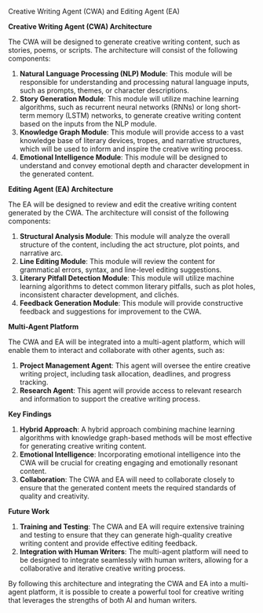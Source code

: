  

Creative Writing Agent (CWA) and Editing Agent (EA)

**Creative Writing Agent (CWA) Architecture**

The CWA will be designed to generate creative writing content, such as stories, poems, or scripts. The architecture will consist of the following components:

1. **Natural Language Processing (NLP) Module**: This module will be responsible for understanding and processing natural language inputs, such as prompts, themes, or character descriptions.
2. **Story Generation Module**: This module will utilize machine learning algorithms, such as recurrent neural networks (RNNs) or long short-term memory (LSTM) networks, to generate creative writing content based on the inputs from the NLP module.
3. **Knowledge Graph Module**: This module will provide access to a vast knowledge base of literary devices, tropes, and narrative structures, which will be used to inform and inspire the creative writing process.
4. **Emotional Intelligence Module**: This module will be designed to understand and convey emotional depth and character development in the generated content.

**Editing Agent (EA) Architecture**

The EA will be designed to review and edit the creative writing content generated by the CWA. The architecture will consist of the following components:

1. **Structural Analysis Module**: This module will analyze the overall structure of the content, including the act structure, plot points, and narrative arc.
2. **Line Editing Module**: This module will review the content for grammatical errors, syntax, and line-level editing suggestions.
3. **Literary Pitfall Detection Module**: This module will utilize machine learning algorithms to detect common literary pitfalls, such as plot holes, inconsistent character development, and clichés.
4. **Feedback Generation Module**: This module will provide constructive feedback and suggestions for improvement to the CWA.

**Multi-Agent Platform**

The CWA and EA will be integrated into a multi-agent platform, which will enable them to interact and collaborate with other agents, such as:

1. **Project Management Agent**: This agent will oversee the entire creative writing project, including task allocation, deadlines, and progress tracking.
2. **Research Agent**: This agent will provide access to relevant research and information to support the creative writing process.

**Key Findings**

1. **Hybrid Approach**: A hybrid approach combining machine learning algorithms with knowledge graph-based methods will be most effective for generating creative writing content.
2. **Emotional Intelligence**: Incorporating emotional intelligence into the CWA will be crucial for creating engaging and emotionally resonant content.
3. **Collaboration**: The CWA and EA will need to collaborate closely to ensure that the generated content meets the required standards of quality and creativity.

**Future Work**

1. **Training and Testing**: The CWA and EA will require extensive training and testing to ensure that they can generate high-quality creative writing content and provide effective editing feedback.
2. **Integration with Human Writers**: The multi-agent platform will need to be designed to integrate seamlessly with human writers, allowing for a collaborative and iterative creative writing process.

By following this architecture and integrating the CWA and EA into a multi-agent platform, it is possible to create a powerful tool for creative writing that leverages the strengths of both AI and human writers.